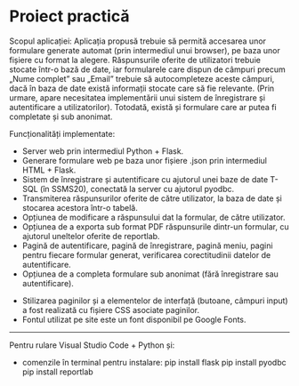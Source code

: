 Proiect practică
================
Scopul aplicației:
Aplicația propusă trebuie să permită accesarea unor formulare generate automat (prin intermediul unui browser), pe baza unor fișiere cu format la alegere.
Răspunsurile oferite de utilizatori trebuie stocate într-o bază de date, iar formularele care dispun de câmpuri precum „Nume complet” sau „Email” trebuie să autocompleteze aceste câmpuri, dacă în baza de date există informații stocate care să fie relevante. (Prin urmare, apare necesitatea implementării unui sistem de înregistrare și autentificare a utilizatorilor). Totodată, există și formulare care ar putea fi completate și sub anonimat.

Funcționalități implementate:
- Server web prin intermediul Python + Flask.
- Generare formulare web pe baza unor fișiere .json prin intermediul HTML + Flask.
- Sistem de înregistrare și autentificare cu ajutorul unei baze de date T-SQL (în SSMS20), conectată la server cu ajutorul pyodbc.
- Transmiterea răspunsurilor oferite de către utilizator, la baza de date și stocarea acestora într-o tabelă.
- Opțiunea de modificare a răspunsului dat la formular, de către utilizator.
- Opțiunea de a exporta sub format PDF răspunsurile dintr-un formular, cu ajutorul uneltelor oferite de reportlab.
- Pagină de autentificare, pagină de înregistrare, pagină meniu, pagini pentru fiecare formular generat, verificarea corectitudinii datelor de autentificare.
- Opțiunea de a completa formulare sub anonimat (fără înregistrare sau autentificare). 
* Stilizarea paginilor și a elementelor de interfață (butoane, câmpuri input) a fost realizată cu fișiere CSS asociate paginilor.
* Fontul utilizat pe site este un font disponibil pe Google Fonts.

---
Pentru rulare Visual Studio Code + Python și:
- comenzile în terminal pentru instalare:
pip install flask
pip install pyodbc
pip install reportlab

